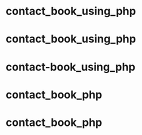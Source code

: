 # contact_book_using_php
# contact_book_using_php
# contact-book_using_php
# contact_book_php
# contact_book_php
